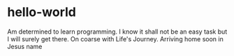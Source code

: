 # hello-world
Am determined to learn programming. I know it shall not be an easy task but I will surely get there.
On coarse with Life's Journey. Arriving home soon in Jesus name
